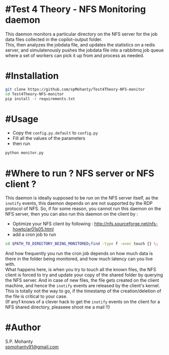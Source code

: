 #Test 4 Theory - NFS Monitoring daemon
======================================
This daemon monitors a particular directory on the NFS server for the job data files collected in the copilot-output folder.   
This, then analyzes the jobdata file, and updates the statistics on a redis server, and simulatenously pushes the jobdata file into a rabbitmq job queue where a set of workers can pick it up from and process as needed.

#Installation
============
```bash
git clone https://github.com/spMohanty/Test4Theory-NFS-monitor
cd Test4Theory-NFS-monitor
pip install -r requirements.txt
```

#Usage
======
* Copy the ```config.py.default``` to ```config.py```
* Fill all the values of the parameters
* then run
```bash
python monitor.py
```

#Where to run ? NFS server or NFS client ?
===========================================
This daemon is ideally supposed to be run on the NFS server itself, as the ```inotify``` events, this daemon depends on are not supported by the RDP protocol of NFS. So, if for some reason, you cannot run this daemon on the NFS server, then you can also run this daemon on the client by :   
* Optimize your NFS client by following : http://nfs.sourceforge.net/nfs-howto/ar01s05.html
* add a cron job to run
```bash
cd $PATH_TO_DIRECTORY_BEING_MONITORED;find -type f -exec touch {} \; 
```
   
And how frequently you run the cron job depends on how much data is there in the folder being monitored, and how much latency can you live with.   
What happens here, is when you try to touch all the known files, the NFS client is forced to try and update your copy of the shared folder by querying the NFS server. And in case of new files, the file gets created on the client machine, and hence the ```inotify``` events are released by the client's kernel.   
This is totally not the way to go, if the timestamp of the creation/deletion of the file is critical to your case.   
(If any1 knows of a clever hack to get the ```inotify``` events on the client for a NFS shared directory, pleaseee shoot me a mail !!)   

#Author
=======
S.P. Mohanty   
spmohanty91@gmail.com   